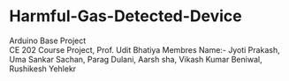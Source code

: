 # Harmful-Gas-Detected-Device
Arduino Base Project
<br>
CE 202 Course Project, Prof. Udit Bhatiya
<be>
Membres Name:- Jyoti Prakash, Uma Sankar Sachan, Parag Dulani, Aarsh sha, Vikash Kumar Beniwal, Rushikesh Yehlekr
<br>

